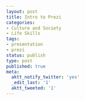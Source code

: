 ```yaml
---
layout: post
title: Intro to Prezi
categories:
- Culture and Society
- Life Skills
tags:
- presentation
- prezi
status: publish
type: post
published: true
meta:
  aktt_notify_twitter: 'yes'
  _edit_last: '1'
  aktt_tweeted: '1'
---
```


